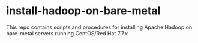 # install-hadoop-on-bare-metal
This repo contains scripts and procedures for installing Apache Hadoop on bare-metal servers running CentOS/Red Hat 7.7.x
